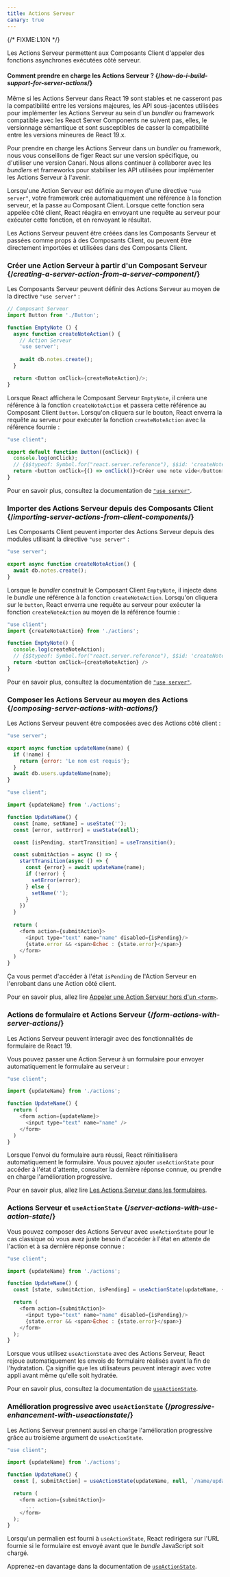 ```yaml
---
title: Actions Serveur
canary: true
---
```


{/* FIXME:L10N */}

<Intro>

Les Actions Serveur permettent aux Composants Client d'appeler des fonctions asynchrones exécutées côté serveur.

</Intro>

<InlineToc />

<Note>

#### Comment prendre en charge les Actions Serveur ? {/*how-do-i-build-support-for-server-actions*/}

Même si les Actions Serveur dans React 19 sont stables et ne casseront pas la compatibilité entre les versions majeures, les API sous-jacentes utilisées pour implémenter les Actions Serveur au sein d'un *bundler* ou framework compatible avec les React Server Components ne suivent pas, elles, le versionnage sémantique et sont susceptibles de casser la compatibilité entre les versions mineures de React 19.x.

Pour prendre en charge les Actions Serveur dans un *bundler* ou framework, nous vous conseillons de figer React sur une version spécifique, ou d'utiliser une version Canari.  Nous allons continuer à collaborer avec les *bundlers* et frameworks pour stabiliser les API utilisées pour implémenter les Actions Serveur à l'avenir.

</Note>

Lorsqu'une Action Serveur est définie au moyen d'une directive `"use server"`, votre framework crée automatiquement une référence à la fonction serveur, et la passe au Composant Client.  Lorsque cette fonction sera appelée côté client, React réagira en envoyant une requête au serveur pour exécuter cette fonction, et en renvoyant le résultat.

Les Actions Serveur peuvent être créées dans les Composants Serveur et passées comme props à des Composants Client, ou peuvent être directement importées et utilisées dans des Composants Client.

### Créer une Action Serveur à partir d'un Composant Serveur {/*creating-a-server-action-from-a-server-component*/}

Les Composants Serveur peuvent définir des Actions Serveur au moyen de la directive `"use server"` :

```js [[2, 7, "'use server'"], [1, 5, "createNoteAction"], [1, 12, "createNoteAction"]]
// Composant Serveur
import Button from './Button';

function EmptyNote () {
  async function createNoteAction() {
    // Action Serveur
    'use server';
    
    await db.notes.create();
  }

  return <Button onClick={createNoteAction}/>;
}
```

Lorsque React affichera le Composant Serveur `EmptyNote`, il créera une référence à la fonction `createNoteAction` et passera cette référence au Composant Client `Button`. Lorsqu'on cliquera sur le bouton, React enverra la requête au serveur pour exécuter la fonction `createNoteAction` avec la référence fournie :

```js {5}
"use client";

export default function Button({onClick}) { 
  console.log(onClick); 
  // {$$typeof: Symbol.for("react.server.reference"), $$id: 'createNoteAction'}
  return <button onClick={() => onClick()}>Créer une note vide</button>
}
```

Pour en savoir plus, consultez la documentation de [`"use server"`](/reference/rsc/use-server).


### Importer des Actions Serveur depuis des Composants Client {/*importing-server-actions-from-client-components*/}

Les Composants Client peuvent importer des Actions Serveur depuis des modules utilisant la directive `"use server"` :

```js [[1, 3, "createNoteAction"]]
"use server";

export async function createNoteAction() {
  await db.notes.create();
}

```

Lorsque le *bundler* construit le Composant Client `EmptyNote`, il injecte dans le *bundle* une référence à la fonction `createNoteAction`. Lorsqu'on cliquera sur le `button`, React enverra une requête au serveur pour exécuter la fonction `createNoteAction` au moyen de la référence fournie :

```js [[1, 2, "createNoteAction"], [1, 5, "createNoteAction"], [1, 7, "createNoteAction"]]
"use client";
import {createNoteAction} from './actions';

function EmptyNote() {
  console.log(createNoteAction);
  // {$$typeof: Symbol.for("react.server.reference"), $$id: 'createNoteAction'}
  return <button onClick={createNoteAction} />
}
```

Pour en savoir plus, consultez la documentation de [`"use server"`](/reference/rsc/use-server).

### Composer les Actions Serveur au moyen des Actions {/*composing-server-actions-with-actions*/}

Les Actions Serveur peuvent être composées avec des Actions côté client :

```js [[1, 3, "updateName"]]
"use server";

export async function updateName(name) {
  if (!name) {
    return {error: 'Le nom est requis'};
  }
  await db.users.updateName(name);
}
```

```js [[1, 3, "updateName"], [1, 13, "updateName"], [2, 11, "submitAction"],  [2, 23, "submitAction"]]
"use client";

import {updateName} from './actions';

function UpdateName() {
  const [name, setName] = useState('');
  const [error, setError] = useState(null);

  const [isPending, startTransition] = useTransition();

  const submitAction = async () => {
    startTransition(async () => {
      const {error} = await updateName(name);
      if (!error) {
        setError(error);
      } else {
        setName('');
      }
    })
  }
  
  return (
    <form action={submitAction}>
      <input type="text" name="name" disabled={isPending}/>
      {state.error && <span>Échec : {state.error}</span>}
    </form>
  )
}
```

Ça vous permet d'accéder à l'état `isPending` de l'Action Serveur en l'enrobant dans une Action côté client.

Pour en savoir plus, allez lire [Appeler une Action Serveur hors d'un `<form>`](/reference/rsc/use-server#calling-a-server-action-outside-of-form).

### Actions de formulaire et Actions Serveur {/*form-actions-with-server-actions*/}

Les Actions Serveur peuvent interagir avec des fonctionnalités de formulaire de React 19.

Vous pouvez passer une Action Serveur à un formulaire pour envoyer automatiquement le formulaire au serveur :


```js [[1, 3, "updateName"], [1, 7, "updateName"]]
"use client";

import {updateName} from './actions';

function UpdateName() {
  return (
    <form action={updateName}>
      <input type="text" name="name" />
    </form>
  )
}
```

Lorsque l'envoi du formulaire aura réussi, React réinitialisera automatiquement le formulaire. Vous pouvez ajouter `useActionState` pour accéder à l'état d'attente, consulter la dernière réponse connue, ou prendre en charge l'amélioration progressive.

Pour en savoir plus, allez lire [Les Actions Serveur dans les formulaires](/reference/rsc/use-server#server-actions-in-forms).

### Actions Serveur et `useActionState` {/*server-actions-with-use-action-state*/}

Vous pouvez composer des Actions Serveur avec `useActionState` pour le cas classique où vous avez juste besoin d'accéder à l'état en attente de l'action et à sa dernière réponse connue :

```js [[1, 3, "updateName"], [1, 6, "updateName"], [2, 6, "submitAction"], [2, 9, "submitAction"]]
"use client";

import {updateName} from './actions';

function UpdateName() {
  const [state, submitAction, isPending] = useActionState(updateName, {error: null});

  return (
    <form action={submitAction}>
      <input type="text" name="name" disabled={isPending}/>
      {state.error && <span>Échec : {state.error}</span>}
    </form>
  );
}
```

Lorsque vous utilisez `useActionState` avec des Actions Serveur, React rejoue automatiquement les envois de formulaire réalisés avant la fin de l'hydratation.  Ça signifie que les utilisateurs peuvent interagir avec votre appli avant même qu'elle soit hydratée.

Pour en savoir plus, consultez la documentation de [`useActionState`](/reference/react-dom/hooks/useFormState).

### Amélioration progressive avec `useActionState` {/*progressive-enhancement-with-useactionstate*/}

Les Actions Serveur prennent aussi en charge l'amélioration progressive grâce au troisième argument de `useActionState`.

```js [[1, 3, "updateName"], [1, 6, "updateName"], [2, 6, "/name/update"], [3, 6, "submitAction"], [3, 9, "submitAction"]]
"use client";

import {updateName} from './actions';

function UpdateName() {
  const [, submitAction] = useActionState(updateName, null, `/name/update`);

  return (
    <form action={submitAction}>
      ...
    </form>
  );
}
```

Lorsqu'un <CodeStep step={2}>permalien</CodeStep> est fourni à `useActionState`, React redirigera sur l'URL fournie si le formulaire est envoyé avant que le *bundle* JavaScript soit chargé.

Apprenez-en davantage dans la documentation de [`useActionState`](/reference/react-dom/hooks/useFormState).
